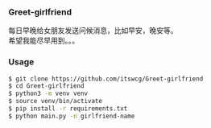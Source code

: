 ### Greet-girlfriend

每日早晚给女朋友发送问候消息，比如早安，晚安等。  
希望我能尽早用到。。。

### Usage
```bash
$ git clone https://github.com/itswcg/Greet-girlfriend
$ cd Greet-girlfriend
$ python3 -m venv venv
$ source venv/bin/activate
$ pip install -r requirements.txt
$ python main.py -n girlfriend-name
```
